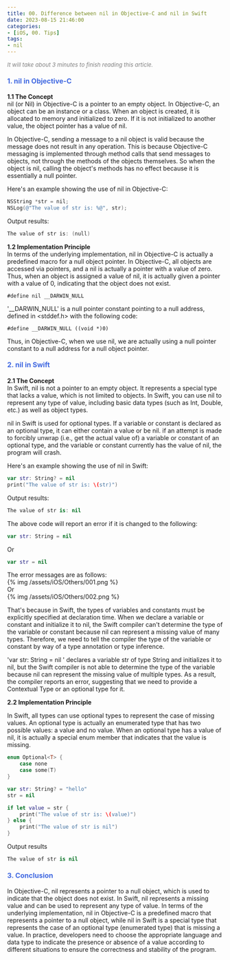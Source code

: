 ```yaml
---
title: 00. Difference between nil in Objective-C and nil in Swift
date: 2023-08-15 21:46:00
categories: 
- [iOS, 00. Tips]
tags:
- nil
---
```


<font color=gray size=2>*It will take about 3 minutes to finish reading this article.*</font>

#### <font size=3 color=#4169E1>1. nil in Objective-C</font>
 **1.1 The Concept**   
nil (or Nil) in Objective-C is a pointer to an empty object. In Objective-C, an object can be an instance or a class. When an object is created, it is allocated to memory and initialized to zero. If it is not initialized to another value, the object pointer has a value of nil.

In Objective-C, sending a message to a nil object is valid because the message does not result in any operation. This is because Objective-C messaging is implemented through method calls that send messages to objects, not through the methods of the objects themselves. So when the object is nil, calling the object's methods has no effect because it is essentially a null pointer.
 
Here's an example showing the use of nil in Objective-C:
```Objective-C 
NSString *str = nil;
NSLog(@"The value of str is: %@", str);
```
Output results:
```Objective-C
The value of str is: (null)
```

 **1.2 Implementation Principle**   
In terms of the underlying implementation, nil in Objective-C is actually a predefined macro for a null object pointer. In Objective-C, all objects are accessed via pointers, and a nil is actually a pointer with a value of zero. Thus, when an object is assigned a value of nil, it is actually given a pointer with a value of 0, indicating that the object does not exist.
```
#define nil __DARWIN_NULL
```
'__DARWIN_NULL' is a null pointer constant pointing to a null address, defined in <stddef.h> with the following code:
```
#define __DARWIN_NULL ((void *)0)
```
Thus, in Objective-C, when we use nil, we are actually using a null pointer constant to a null address for a null object pointer.

#### <font size=3 color=#4169E1>2. nil in Swift</font>
**2.1 The Concept**  
In Swift, nil is not a pointer to an empty object. It represents a special type that lacks a value, which is not limited to objects. In Swift, you can use nil to represent any type of value, including basic data types (such as Int, Double, etc.) as well as object types.

nil in Swift is used for optional types. If a variable or constant is declared as an optional type, it can either contain a value or be nil. if an attempt is made to forcibly unwrap (i.e., get the actual value of) a variable or constant of an optional type, and the variable or constant currently has the value of nil, the program will crash.

Here's an example showing the use of nil in Swift:
```Swift
var str: String? = nil
print("The value of str is: \(str)")
```
Output results:
```Swift
The value of str is: nil
```
The above code will report an error if it is changed to the following:
```Swift
var str: String = nil
```
Or
```Swift
var str = nil
```
The error messages are as follows:   
{% img /assets/iOS/Others/001.png %}    
Or   
{% img /assets/iOS/Others/002.png %}
 
That's because in Swift, the types of variables and constants must be explicitly specified at declaration time. When we declare a variable or constant and initialize it to nil, the Swift compiler can't determine the type of the variable or constant because nil can represent a missing value of many types. Therefore, we need to tell the compiler the type of the variable or constant by way of a type annotation or type inference.

'var str: String = nil ' declares a variable str of type String and initializes it to nil, but the Swift compiler is not able to determine the type of the variable because nil can represent the missing value of multiple types. As a result, the compiler reports an error, suggesting that we need to provide a Contextual Type or an optional type for it.

**2.2 Implementation Principle**   

In Swift, all types can use optional types to represent the case of missing values. An optional type is actually an enumerated type that has two possible values: a value and no value. When an optional type has a value of nil, it is actually a special enum member that indicates that the value is missing.

```Swift
enum Optional<T> {
    case none
    case some(T)
}

var str: String? = "hello"
str = nil

if let value = str {
    print("The value of str is: \(value)")
} else {
    print("The value of str is nil")
}
```
Output results
```Swift
The value of str is nil
```

#### <font size=3 color=#4169E1>3. Conclusion</font>

In Objective-C, nil represents a pointer to a null object, which is used to indicate that the object does not exist. In Swift, nil represents a missing value and can be used to represent any type of value. In terms of the underlying implementation, nil in Objective-C is a predefined macro that represents a pointer to a null object, while nil in Swift is a special type that represents the case of an optional type (enumerated type) that is missing a value. In practice, developers need to choose the appropriate language and data type to indicate the presence or absence of a value according to different situations to ensure the correctness and stability of the program.

